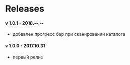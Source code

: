 # Releases


#### v 1.0.1 - 2018.--.--

- добавлен прогресс бар при сканировании каталога


#### v 1.0.0 - 2017.10.31

- первый релиз